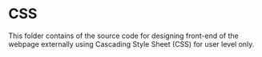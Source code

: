 # CSS

This folder contains of the source code for designing front-end of the webpage externally using Cascading Style Sheet (CSS) for user level only.
 
